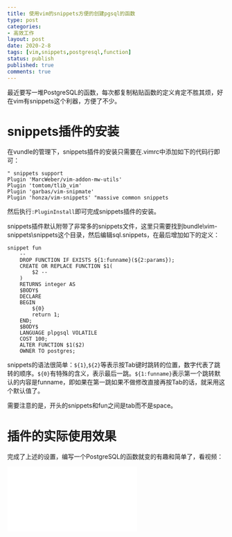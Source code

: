 ```yaml
---
title: 使用vim的snippets方便的创建pgsql的函数
type: post
categories:
- 高效工作
layout: post
date: 2020-2-8
tags: [vim,snippets,postgresql,function]
status: publish
published: true
comments: true
---
```


最近要写一堆PostgreSQL的函数，每次都复制粘贴函数的定义肯定不胜其烦，好在vim有snippets这个利器，方便了不少。

# snippets插件的安装

在vundle的管理下，snippets插件的安装只需要在.vimrc中添加如下的代码行即可：

```vim
" snippets support
Plugin 'MarcWeber/vim-addon-mw-utils'
Plugin 'tomtom/tlib_vim'
Plugin 'garbas/vim-snipmate'
Plugin 'honza/vim-snippets' "massive common snippets
```

然后执行`:PluginInstall`即可完成snippets插件的安装。

snippets插件默认附带了非常多的snippets文件，这里只需要找到bundle\vim-snippets\snippets这个目录，然后编辑sql.snippets，在最后增加如下的定义：

```
snippet	fun
	--
	DROP FUNCTION IF EXISTS ${1:funname}(${2:params});
	CREATE OR REPLACE FUNCTION $1(
		$2 --
	)
	RETURNS integer AS
	$BODY$
	DECLARE
	BEGIN
		${0}
		return 1;
	END;
	$BODY$
	LANGUAGE plpgsql VOLATILE
	COST 100;
	ALTER FUNCTION $1($2)
	OWNER TO postgres;
```

snippets的语法很简单：`${1}`,`${2}`等表示按Tab键时跳转的位置，数字代表了跳转的顺序。`${0}`有特殊的含义，表示最后一跳。`${1:funname}`表示第一个跳转默认的内容是funname，即如果在第一跳如果不做修改直接再按Tab的话，就采用这个默认值了。

需要注意的是，开头的snippets和fun之间是tab而不是space。

# 插件的实际使用效果

完成了上述的设置，编写一个PostgreSQL的函数就变的有趣和简单了，看视频：

<iframe src="//player.bilibili.com/player.html?aid=87462502&cid=149444317&page=1" scrolling="no" border="0" frameborder="no" framespacing="0" allowfullscreen="true"> </iframe>

